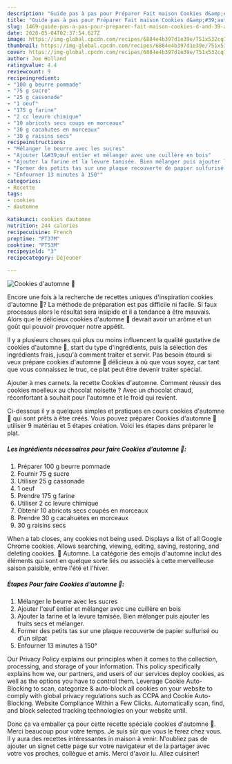 ```yaml
---
description: "Guide pas à pas pour Préparer Fait maison Cookies d&amp;#39;automne 🍁"
title: "Guide pas à pas pour Préparer Fait maison Cookies d&amp;#39;automne 🍁"
slug: 1469-guide-pas-a-pas-pour-preparer-fait-maison-cookies-d-and-39-automne
date: 2020-05-04T02:37:54.627Z
image: https://img-global.cpcdn.com/recipes/6884e4b397d1e39e/751x532cq70/cookies-dautomne-🍁-photo-principale-de-la-recette.jpg
thumbnail: https://img-global.cpcdn.com/recipes/6884e4b397d1e39e/751x532cq70/cookies-dautomne-🍁-photo-principale-de-la-recette.jpg
cover: https://img-global.cpcdn.com/recipes/6884e4b397d1e39e/751x532cq70/cookies-dautomne-🍁-photo-principale-de-la-recette.jpg
author: Joe Holland
ratingvalue: 4.4
reviewcount: 9
recipeingredient:
- "100 g beurre pommade"
- "75 g sucre"
- "25 g cassonade"
- "1 oeuf"
- "175 g farine"
- "2 cc levure chimique"
- "10 abricots secs coups en morceaux"
- "30 g cacahutes en morceaux"
- "30 g raisins secs"
recipeinstructions:
- "Mélanger le beurre avec les sucres"
- "Ajouter l&#39;œuf entier et mélanger avec une cuillère en bois"
- "Ajouter la farine et la levure tamisée. Bien mélanger puis ajouter les fruits secs et mélanger."
- "Former des petits tas sur une plaque recouverte de papier sulfurisé ou d&#39;un silpat"
- "Enfourner 13 minutes à 150°"
categories:
- Recette
tags:
- cookies
- dautomne

katakunci: cookies dautomne 
nutrition: 244 calories
recipecuisine: French
preptime: "PT37M"
cooktime: "PT53M"
recipeyield: "3"
recipecategory: Déjeuner

---
```



![Cookies d&#39;automne 🍁](https://img-global.cpcdn.com/recipes/6884e4b397d1e39e/751x532cq70/cookies-dautomne-🍁-photo-principale-de-la-recette.jpg)

Encore une fois à la recherche de recettes uniques d'inspiration cookies d&#39;automne 🍁? La méthode de préparation est pas difficile ni facile. Si faux processus alors le résultat sera insipide et il a tendance à être mauvais. Alors que le délicieux cookies d&#39;automne 🍁 devrait avoir un arôme et un goût qui pouvoir provoquer notre appétit.

Il y a plusieurs choses qui plus ou moins influencent la qualité gustative de cookies d&#39;automne 🍁, start du type d'ingrédients, puis la sélection des ingrédients frais, jusqu'à comment traiter et servir. Pas besoin étourdi si veux prépare cookies d&#39;automne 🍁 délicieux à où que vous soyez, car tant que vous connaissez le truc, ce plat peut être devenir traiter spécial.

Ajouter à mes carnets. la recette Cookies d&#39;automne. Comment réussir des cookies moelleux au chocolat noisette ? Avec un chocolat chaud, réconfortant à souhait pour l&#39;automne et le froid qui revient.


Ci-dessous il y a quelques simples et pratiques en cours cookies d&#39;automne 🍁 qui sont prêts à être créés. Vous pouvez préparer Cookies d&#39;automne 🍁 utiliser 9 matériau et 5 étapes création. Voici les étapes dans préparer le plat.

<!--inarticleads1-->

##### Les ingrédients nécessaires pour faire Cookies d&#39;automne 🍁:

1. Préparer 100 g beurre pommade
1. Fournir 75 g sucre
1. Utiliser 25 g cassonade
1.  1 oeuf
1. Prendre 175 g farine
1. Utiliser 2 cc levure chimique
1. Obtenir 10 abricots secs coupés en morceaux
1. Prendre 30 g cacahuètes en morceaux
1.  30 g raisins secs


When a tab closes, any cookies not being used. Displays a list of all Google Chrome cookies. Allows searching, viewing, editing, saving, restoring, and deleting cookies. 🍁 Automne. La catégorie des emojis d&#39;automne inclut des éléments qui sont en quelque sorte liés ou associés à cette merveilleuse saison paisible, entre l&#39;été et l&#39;hiver. 

<!--inarticleads2-->

##### Étapes Pour faire Cookies d&#39;automne 🍁:

1. Mélanger le beurre avec les sucres
1. Ajouter l&#39;œuf entier et mélanger avec une cuillère en bois
1. Ajouter la farine et la levure tamisée. Bien mélanger puis ajouter les fruits secs et mélanger.
1. Former des petits tas sur une plaque recouverte de papier sulfurisé ou d&#39;un silpat
1. Enfourner 13 minutes à 150°


Our Privacy Policy explains our principles when it comes to the collection, processing, and storage of your information. This policy specifically explains how we, our partners, and users of our services deploy cookies, as well as the options you have to control them. Leverage Cookie Auto-Blocking to scan, categorize &amp; auto-block all cookies on your website to comply with global privacy regulations such as CCPA and Cookie Auto-Blocking. Website Compliance Within a Few Clicks. Automatically scan, find, and block selected tracking technologies on your website until. 


Donc ça va emballer ça pour cette recette spéciale cookies d&#39;automne 🍁. Merci beaucoup pour votre temps. Je suis sûr que vous le ferez chez vous. Il y aura des recettes  intéressantes in maison à venir. N'oubliez pas de ajouter un signet cette page sur votre navigateur et de la partager avec votre vos proches, collègue et amis. Merci d'avoir lu. Allez cuisiner!
